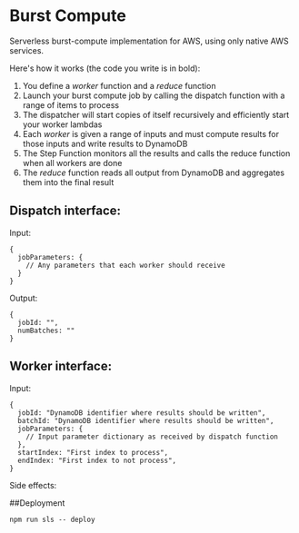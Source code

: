 # Burst Compute

Serverless burst-compute implementation for AWS, using only native AWS services.

Here's how it works (the code you write is in bold):
1) You define a *worker* function and a *reduce* function
2) Launch your burst compute job by calling the dispatch function with a range of items to process
3) The dispatcher will start copies of itself recursively and efficiently start your worker lambdas
4) Each *worker* is given a range of inputs and must compute results for those inputs and write results to DynamoDB
5) The Step Function monitors all the results and calls the reduce function when all workers are done
6) The *reduce* function reads all output from DynamoDB and aggregates them into the final result

## Dispatch interface:

Input:
```
{
  jobParameters: {
    // Any parameters that each worker should receive
  }
}
```

Output:
```
{
  jobId: "",
  numBatches: ""
}
```

## Worker interface:

Input:
```
{
  jobId: "DynamoDB identifier where results should be written",
  batchId: "DynamoDB identifier where results should be written",
  jobParameters: {
    // Input parameter dictionary as received by dispatch function
  },
  startIndex: "First index to process",
  endIndex: "First index to not process",
}
```

Side effects:





##Deployment
```
npm run sls -- deploy
```


